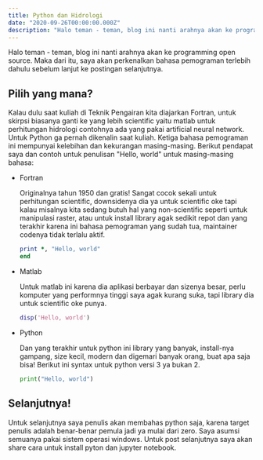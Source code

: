 ```yaml
---
title: Python dan Hidrologi
date: "2020-09-26T00:00:00.000Z"
description: "Halo teman - teman, blog ini nanti arahnya akan ke programming open source. Maka dari itu, saya akan perkenalkan bahasa pemograman terlebih dahulu sebelum lanjut ke bahasan selanjutnya."
---
```

Halo teman - teman, blog ini nanti arahnya akan ke programming open source.
Maka dari itu, saya akan perkenalkan bahasa pemograman terlebih dahulu sebelum lanjut ke postingan selanjutnya.


## Pilih yang mana?
Kalau dulu saat kuliah di Teknik Pengairan kita diajarkan Fortran, untuk skirpsi biasanya ganti ke yang lebih scientific yaitu matlab untuk perhitungan hidrologi contohnya ada yang pakai artificial neural network. Untuk Python ga pernah dikenalin saat kuliah. Ketiga bahasa pemograman ini mempunyai kelebihan dan kekurangan masing-masing. Berikut pendapat saya dan contoh untuk penulisan "Hello, world" untuk masing-masing bahasa: 

* Fortran

    Originalnya tahun 1950 dan gratis! Sangat cocok sekali untuk perhitungan scientific, downsidenya dia ya untuk scientific oke tapi kalau misalnya kita sedang butuh hal yang non-scientific seperti untuk manipulasi raster, atau untuk install library agak sedikit repot dan yang terakhir karena ini bahasa pemograman yang sudah tua, maintainer codenya tidak terlalu aktif.

    ```fortran
    print *, "Hello, world" 
    end
    ```

* Matlab

    Untuk matlab ini karena dia aplikasi berbayar dan sizenya besar, perlu komputer yang performnya tinggi saya agak kurang suka, tapi library dia untuk scientific oke punya.

    ```matlab
    disp('Hello, world')
    ```

* Python

    Dan yang terakhir untuk python ini library yang banyak, install-nya gampang, size kecil, modern dan digemari banyak orang, buat apa saja bisa! Berikut ini syntax untuk python versi 3 ya bukan 2.
    
    ```python
    print("Hello, world")
    ```

## Selanjutnya!
Untuk selanjutnya saya penulis akan membahas python saja, karena target penulis adalah benar-benar pemula jadi ya mulai dari zero. Saya asumsi semuanya pakai sistem operasi windows. Untuk post selanjutnya saya akan share cara untuk install pyton dan jupyter notebook.